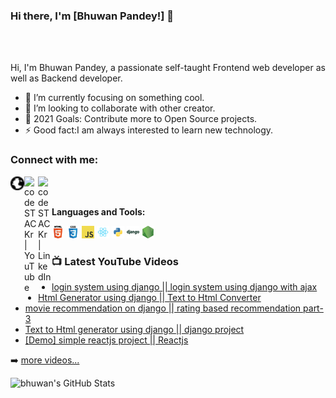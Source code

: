 ### Hi there, I'm [Bhuwan Pandey!] 👋


<br />
<br />

Hi, I'm Bhuwan Pandey, a passionate self-taught Frontend web developer as well as Backend developer.


- 🌱 I’m currently focusing on something cool.
- 👯 I’m looking to collaborate with other creator.
- 🥅 2021 Goals: Contribute more to Open Source projects.
- ⚡ Good fact:I am always interested to learn new technology.

### Connect with me:

[<img align="left" alt="myprojecttech.blogspot.com" width="22px"  src="https://raw.githubusercontent.com/iconic/open-iconic/master/svg/globe.svg" />][website]
[<img align="left" alt="codeSTACKr | YouTube" width="22px"  src="https://cdn.jsdelivr.net/npm/simple-icons@v3/icons/youtube.svg" />][youtube]
[<img align="left" alt="codeSTACKr | LinkedIn" width="22px"  src="https://cdn.jsdelivr.net/npm/simple-icons@v3/icons/linkedin.svg" />][linkedin]


<br />
<br />


**Languages and Tools:**  

<code><img height="20" src="https://raw.githubusercontent.com/github/explore/80688e429a7d4ef2fca1e82350fe8e3517d3494d/topics/html/html.png"></code>
<code><img height="20" src="https://raw.githubusercontent.com/github/explore/80688e429a7d4ef2fca1e82350fe8e3517d3494d/topics/css/css.png"></code>
<code><img height="20" src="https://raw.githubusercontent.com/github/explore/80688e429a7d4ef2fca1e82350fe8e3517d3494d/topics/javascript/javascript.png"></code>
<code><img height="20" src="https://raw.githubusercontent.com/github/explore/80688e429a7d4ef2fca1e82350fe8e3517d3494d/topics/react/react.png"></code>
<code><img height="20" src="https://raw.githubusercontent.com/github/explore/80688e429a7d4ef2fca1e82350fe8e3517d3494d/topics/python/python.png"></code>
<code><img height="20" src="https://raw.githubusercontent.com/github/explore/80688e429a7d4ef2fca1e82350fe8e3517d3494d/topics/django/django.png"></code>
<code><img height="20" src="https://raw.githubusercontent.com/github/explore/80688e429a7d4ef2fca1e82350fe8e3517d3494d/topics/nodejs/nodejs.png"></code>





### 📺 Latest YouTube Videos

<!-- YOUTUBE:START -->
- [login system using django || login system using django with ajax](https://www.youtube.com/watch?v=xeBrdgRRDs4)
- [Html Generator using django || Text to Html Converter](https://www.youtube.com/watch?v=wwmNEP9I_Xs)
- [movie recommendation on django || rating based recommendation part-3](https://www.youtube.com/watch?v=OMss5vdDAF0)
- [Text to Html generator using django || django project](https://www.youtube.com/watch?v=dMfMsf0qCIQ)
- [[Demo] simple reactjs project || Reactjs](https://www.youtube.com/watch?v=BDPCzf8qb6c)
<!-- YOUTUBE:END -->

➡️ [more videos...](https://www.youtube.com/channel/UC_aXqLi5gdhfqG6XwokSAXw)



<img align="left" alt="bhuwan's GitHub Stats" src="https://github-readme-stats.codestackr.vercel.app/api?username=bhuwanpandey&show_icons=true&hide_border=true" />





[website]: https://myprojecttech.blogspot.com/
[youtube]: https://www.youtube.com/channel/UC_aXqLi5gdhfqG6XwokSAXw
[linkedin]:https://www.linkedin.com/in/bhuwan-pandey-38224a1b7/
